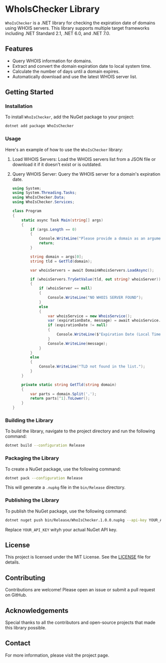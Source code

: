 # WhoIsChecker Library

`WhoIsChecker` is a .NET library for checking the expiration date of domains using WHOIS servers. This library supports multiple target frameworks including .NET Standard 2.1, .NET 6.0, and .NET 7.0.

## Features

- Query WHOIS information for domains.
- Extract and convert the domain expiration date to local system time.
- Calculate the number of days until a domain expires.
- Automatically download and use the latest WHOIS server list.

## Getting Started

### Installation

To install `WhoIsChecker`, add the NuGet package to your project:

```sh
dotnet add package WhoIsChecker
```

### Usage

Here's an example of how to use the `WhoIsChecker` library:

1. Load WHOIS Servers: Load the WHOIS servers list from a JSON file or download it if it doesn't exist or is outdated.

1. Query WHOIS Server: Query the WHOIS server for a domain's expiration date.

    ```csharp
    using System;
    using System.Threading.Tasks;
    using WhoIsChecker.Data;
    using WhoIsChecker.Services;

    class Program
    {
        static async Task Main(string[] args)
        {
            if (args.Length == 0)
            {
                Console.WriteLine("Please provide a domain as an argument.");
                return;
            }

            string domain = args[0];
            string tld = GetTld(domain);

            var whoisServers = await DomainWhoisServers.LoadAsync();

            if (whoisServers.TryGetValue(tld, out string? whoisServer))
            {
                if (whoisServer == null)
                {
                    Console.WriteLine("NO WHOIS SERVER FOUND");
                }
                else
                {
                    var whoisService = new WhoisService();
                    var (expirationDate, message) = await whoisService.QueryWhoisServer(domain, whoisServer);
                    if (expirationDate != null)
                    {
                        Console.WriteLine($"Expiration Date (Local Time): {expirationDate}");
                    }
                    Console.WriteLine(message);
                }
            }
            else
            {
                Console.WriteLine("TLD not found in the list.");
            }
        }

        private static string GetTld(string domain)
        {
            var parts = domain.Split('.');
            return parts[^1].ToLower();
        }
    }
    ```

### Building the Library

To build the library, navigate to the project directory and run the following command:

```sh
dotnet build --configuration Release
```

### Packaging the Library

To create a NuGet package, use the following command:

```sh
dotnet pack --configuration Release
```

This will generate a `.nupkg` file in the `bin/Release` directory.

### Publishing the Library

To publish the NuGet package, use the following command:

```sh
dotnet nuget push bin/Release/WhoIsChecker.1.0.0.nupkg --api-key YOUR_API_KEY --source https://api.nuget.org/v3/index.json
```

Replace `YOUR_API_KEY` wityh your actual NuGet API key.

## License

This project is licensed under the MIT License. See the [LICENSE](LICENSE) file for details.

## Contributing

Contributions are welcome! Please open an issue or submit a pull request on GitHub.

## Acknowledgements

Special thanks to all the contributors and open-source projects that made this library possible.

## Contact

For more information, please visit the project page.

